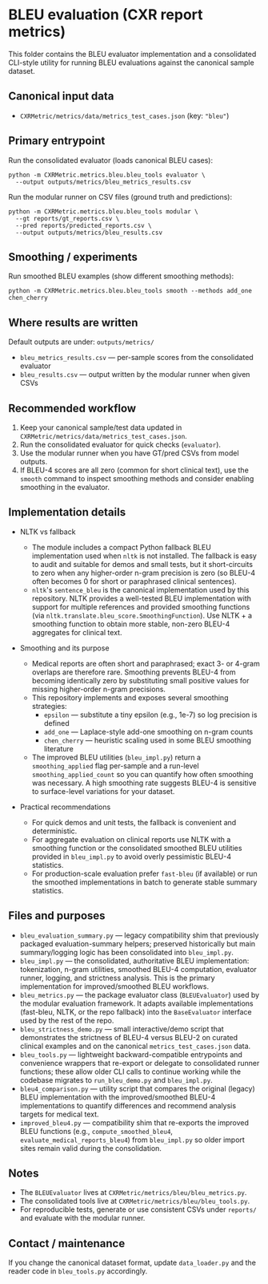 # BLEU evaluation (CXR report metrics)

This folder contains the BLEU evaluator implementation and a consolidated
CLI-style utility for running BLEU evaluations against the canonical
sample dataset.

## Canonical input data

- `CXRMetric/metrics/data/metrics_test_cases.json` (key: `"bleu"`)

## Primary entrypoint

Run the consolidated evaluator (loads canonical BLEU cases):

```
python -m CXRMetric.metrics.bleu.bleu_tools evaluator \
  --output outputs/metrics/bleu_metrics_results.csv
```

Run the modular runner on CSV files (ground truth and predictions):

```
python -m CXRMetric.metrics.bleu.bleu_tools modular \
  --gt reports/gt_reports.csv \
  --pred reports/predicted_reports.csv \
  --output outputs/metrics/bleu_results.csv
```

## Smoothing / experiments

Run smoothed BLEU examples (show different smoothing methods):

```
python -m CXRMetric.metrics.bleu.bleu_tools smooth --methods add_one chen_cherry
```

## Where results are written

Default outputs are under: `outputs/metrics/`

- `bleu_metrics_results.csv` — per-sample scores from the consolidated evaluator
- `bleu_results.csv` — output written by the modular runner when given CSVs

## Recommended workflow

1. Keep your canonical sample/test data updated in `CXRMetric/metrics/data/metrics_test_cases.json`.
2. Run the consolidated evaluator for quick checks (`evaluator`).
3. Use the modular runner when you have GT/pred CSVs from model outputs.
4. If BLEU-4 scores are all zero (common for short clinical text), use the `smooth` command
   to inspect smoothing methods and consider enabling smoothing in the evaluator.

## Implementation details

- NLTK vs fallback
  - The module includes a compact Python fallback BLEU implementation used when
    `nltk` is not installed. The fallback is easy to audit and suitable for
    demos and small tests, but it short-circuits to zero when any higher-order
    n-gram precision is zero (so BLEU-4 often becomes 0 for short or paraphrased
    clinical sentences).
  - `nltk`'s `sentence_bleu` is the canonical implementation used by this
    repository. NLTK provides a well-tested BLEU implementation with support for
    multiple references and provided smoothing functions (via
    `nltk.translate.bleu_score.SmoothingFunction`). Use NLTK + a smoothing
    function to obtain more stable, non-zero BLEU-4 aggregates for clinical text.

- Smoothing and its purpose
  - Medical reports are often short and paraphrased; exact 3- or 4-gram
    overlaps are therefore rare. Smoothing prevents BLEU-4 from becoming
    identically zero by substituting small positive values for missing
    higher-order n-gram precisions.
  - This repository implements and exposes several smoothing strategies:
    - `epsilon`     — substitute a tiny epsilon (e.g., 1e-7) so log precision is defined
    - `add_one`     — Laplace-style add-one smoothing on n-gram counts
    - `chen_cherry`  — heuristic scaling used in some BLEU smoothing literature
  - The improved BLEU utilities (`bleu_impl.py`) return a `smoothing_applied`
    flag per-sample and a run-level `smoothing_applied_count` so you can
    quantify how often smoothing was necessary. A high smoothing rate suggests
    BLEU-4 is sensitive to surface-level variations for your dataset.

- Practical recommendations
  - For quick demos and unit tests, the fallback is convenient and deterministic.
  - For aggregate evaluation on clinical reports use NLTK with a smoothing
    function or the consolidated smoothed BLEU utilities provided in
    `bleu_impl.py` to avoid overly pessimistic BLEU-4 statistics.
  - For production-scale evaluation prefer `fast-bleu` (if available) or run
    the smoothed implementations in batch to generate stable summary statistics.

## Files and purposes

- `bleu_evaluation_summary.py` — legacy compatibility shim that previously packaged evaluation-summary helpers; preserved historically but main summary/logging logic has been consolidated into `bleu_impl.py`.
- `bleu_impl.py` — the consolidated, authoritative BLEU implementation: tokenization, n-gram utilities, smoothed BLEU-4 computation, evaluator runner, logging, and strictness analysis. This is the primary implementation for improved/smoothed BLEU workflows.
- `bleu_metrics.py` — the package evaluator class (`BLEUEvaluator`) used by the modular evaluation framework. It adapts available implementations (fast-bleu, NLTK, or the repo fallback) into the `BaseEvaluator` interface used by the rest of the repo.
- `bleu_strictness_demo.py` — small interactive/demo script that demonstrates the strictness of BLEU-4 versus BLEU-2 on curated clinical examples and on the canonical `metrics_test_cases.json` data.
- `bleu_tools.py` — lightweight backward-compatible entrypoints and convenience wrappers that re-export or delegate to consolidated runner functions; these allow older CLI calls to continue working while the codebase migrates to `run_bleu_demo.py` and `bleu_impl.py`.
- `bleu4_comparison.py` — utility script that compares the original (legacy) BLEU implementation with the improved/smoothed BLEU-4 implementations to quantify differences and recommend analysis targets for medical text.
- `improved_bleu4.py` — compatibility shim that re-exports the improved BLEU functions (e.g., `compute_smoothed_bleu4`, `evaluate_medical_reports_bleu4`) from `bleu_impl.py` so older import sites remain valid during the consolidation.

## Notes

- The `BLEUEvaluator` lives at `CXRMetric/metrics/bleu/bleu_metrics.py`.
- The consolidated tools live at `CXRMetric/metrics/bleu/bleu_tools.py`.
- For reproducible tests, generate or use consistent CSVs under `reports/` and evaluate
  with the modular runner.

## Contact / maintenance

If you change the canonical dataset format, update `data_loader.py` and the reader code
in `bleu_tools.py` accordingly.
